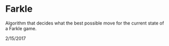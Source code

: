 # Farkle
Algorithm that decides what the best possible move for the current state of a Farkle game.

2/15/2017
